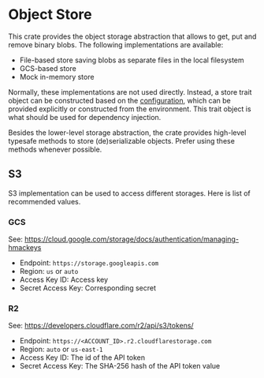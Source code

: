 # Object Store

This crate provides the object storage abstraction that allows to get, put and remove binary blobs. The following
implementations are available:

- File-based store saving blobs as separate files in the local filesystem
- GCS-based store
- Mock in-memory store

Normally, these implementations are not used directly. Instead, a store trait object can be constructed based on the
[configuration], which can be provided explicitly or constructed from the environment. This trait object is what should
be used for dependency injection.

Besides the lower-level storage abstraction, the crate provides high-level typesafe methods to store (de)serializable
objects. Prefer using these methods whenever possible.

[configuration]: ../config

## S3

S3 implementation can be used to access different storages. Here is list of recommended values.

### GCS

See: https://cloud.google.com/storage/docs/authentication/managing-hmackeys

- Endpoint: `https://storage.googleapis.com`
- Region: `us` or `auto`
- Access Key ID: Access key
- Secret Access Key: Corresponding secret

### R2

See: https://developers.cloudflare.com/r2/api/s3/tokens/

- Endpoint: `https://<ACCOUNT_ID>.r2.cloudflarestorage.com`
- Region: `auto` or `us-east-1`
- Access Key ID: The id of the API token
- Secret Access Key: The SHA-256 hash of the API token value
